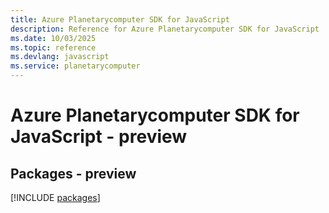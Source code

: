 ```yaml
---
title: Azure Planetarycomputer SDK for JavaScript
description: Reference for Azure Planetarycomputer SDK for JavaScript
ms.date: 10/03/2025
ms.topic: reference
ms.devlang: javascript
ms.service: planetarycomputer
---
```

# Azure Planetarycomputer SDK for JavaScript - preview
## Packages - preview
[!INCLUDE [packages](planetarycomputer-index.md)]